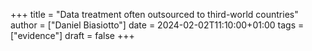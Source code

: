 +++
title = "Data treatment often outsourced to third-world countries"
author = ["Daniel Biasiotto"]
date = 2024-02-02T11:10:00+01:00
tags = ["evidence"]
draft = false
+++
